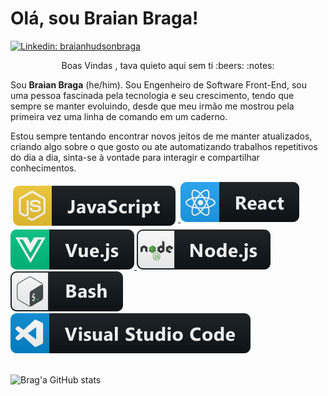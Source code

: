 # Olá, sou Braian Braga! 

[![Linkedin: braianhudsonbraga](https://img.shields.io/badge/-Braian%20Braga-blue?style=flat-square&logo=Linkedin&logoColor=white&link=https://www.linkedin.com/in/braian-hudson-braga-9aa259156/)](https://www.linkedin.com/in/braian-hudson-braga-9aa259156/)

<p  align="center"> Boas Vindas , tava quieto aqui sem ti :beers: :notes: </p> 
 
Sou **Braian Braga** (he/him). Sou Engenheiro de Software Front-End, sou uma pessoa fascinada pela tecnologia e seu crescimento, tendo que sempre se manter evoluindo, desde que meu irmão me mostrou pela primeira vez uma linha de comando em um caderno.

Estou sempre tentando encontrar novos jeitos de me manter atualizados, criando algo sobre o que gosto ou ate automatizando trabalhos repetitivos do dia a dia, sinta-se à vontade para interagir e compartilhar conhecimentos.

<a href="#">
    <img src="svg/dev/languages/js.svg" alt="js" style="vertical-align:top; margin:6px 4px">
</a>  

<a  href="#">
    <img  src="svg/dev/frameworks/react.svg" alt="react" >
</a>  

<a a href="#">
    <img   src="svg/dev/frameworks/vue.svg" alt="vue" >
</a>  

<a  href="#">
    <img src="svg/dev/frameworks/nodejs.svg" alt="nodejs" >
</a>  

<a href="#">
    <img src="svg/dev/tools/bash.svg" alt="bash">
</a>

<a  href="#">
    <img src="svg/dev/tools/visualstudio_code.svg" alt="visualstudio_code" >
</a> 

</br>
</br>

![Brag'a GitHub stats](https://github-readme-stats.vercel.app/api?username=euBraianBraga&show_icons=true&theme=transparent)




